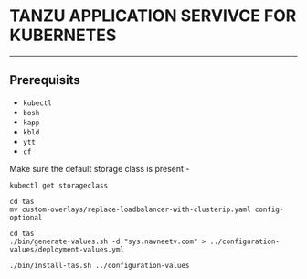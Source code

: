 # TANZU APPLICATION SERVIVCE FOR KUBERNETES
---

## Prerequisits 
* `kubectl`
* `bosh`
* `kapp`
* `kbld`
* `ytt`
* `cf`

Make sure the default storage class is present -

```kubectl get storageclass```

```
cd tas
mv custom-overlays/replace-loadbalancer-with-clusterip.yaml config-optional
```
```
cd tas
./bin/generate-values.sh -d "sys.navneetv.com" > ../configuration-values/deployment-values.yml
```

```
./bin/install-tas.sh ../configuration-values
```
